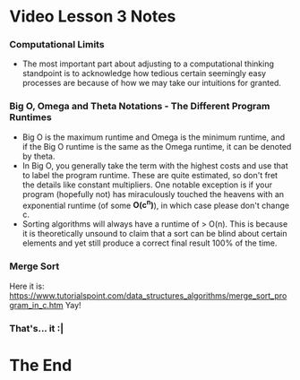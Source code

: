 # Video Lesson 3 Notes

### Computational Limits
- The most important part about adjusting to a computational thinking standpoint is to acknowledge how tedious certain seemingly easy processes are because of how we may take our intuitions for granted.

### Big O, Omega and Theta Notations - The Different Program Runtimes
- Big O is the maximum runtime and Omega is the minimum runtime, and if the Big O runtime is the same as the Omega runtime, it can be denoted by theta.
- In Big O, you generally take the term with the highest costs and use that to label the program runtime. These are quite estimated, so don't fret the details like constant multipliers. One notable exception is if your program (hopefully not) has miraculously touched the heavens with an exponential runtime (of some **O(c<sup>n</sup>)**), in which case please don't change c.
- Sorting algorithms will always have a runtime of > O(n). This is because it is theoretically unsound to claim that a sort can be blind about certain elements and yet still produce a correct final result 100% of the time.

### Merge Sort
Here it is: https://www.tutorialspoint.com/data_structures_algorithms/merge_sort_program_in_c.htm
Yay!

### That's... it :|
# The End
